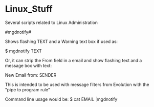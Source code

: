 Linux_Stuff
===========

Several scripts related to Linux Administration


#mgdnotify#

Shows flashing TEXT and a Warning text box if used as:

$ mgdnotify TEXT

Or, it can strip the From field in a email and show flashing text and a message box with text:

New Email from: SENDER

This is intended to be used with message filters from Evolution with the "pipe to program rule"

Command line usage would be:
$ cat EMAIL |mgdnotify



